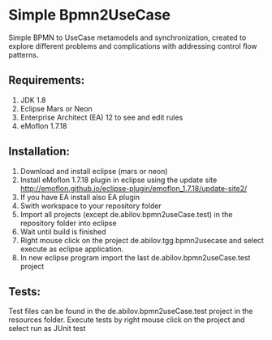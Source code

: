 # Simple Bpmn2UseCase
Simple BPMN to UseCase metamodels and synchronization, created to explore different problems and complications with addressing control flow patterns.

## Requirements:
1. JDK 1.8
2. Eclipse Mars or Neon
3. Enterprise Architect (EA) 12 to see and edit rules
4. eMoflon 1.7.18

## Installation:
1. Download and install eclipse (mars or neon)
2. Install  eMoflon 1.7.18 plugin in eclipse using the update site http://emoflon.github.io/eclipse-plugin/emoflon_1.7.18/update-site2/
3. If you have EA install also EA plugin
4. Swith workspace to your repository folder
5. Import all projects (except de.abilov.bpmn2useCase.test) in the repository folder into eclipse
6. Wait until build is finished
7. Right mouse click on the project de.abilov.tgg.bpmn2usecase and select execute as eclipse application.
8. In new eclipse program import the last de.abilov.bpmn2useCase.test project

## Tests:
Test files can be found in the de.abilov.bpmn2useCase.test project in the resources folder. 
Execute tests by right mouse click on the project and select run as JUnit test
